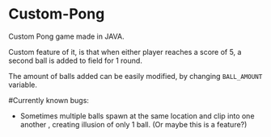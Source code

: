 # Custom-Pong
Custom Pong game made in JAVA.

Custom feature of it, is that when either player reaches a score of 5, a second ball is added to field for 1 round.

The amount of balls added can be easily modified, by changing `BALL_AMOUNT` variable.

#Currently known bugs:
- Sometimes multiple balls spawn at the same location and clip into one another , creating illusion of only 1 ball. (Or maybe this is a feature?)
